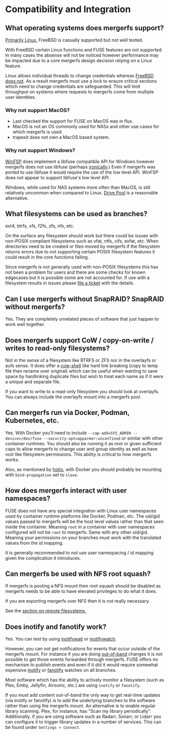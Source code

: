 # Compatibility and Integration

## What operating systems does mergerfs support?

[Primarily Linux.](../setup/installation.md) FreeBSD is casually
supported but not well tested.

With FreeBSD certain Linux functions and FUSE features are not
supported. In many cases the absense will not be noticed however
performance may be impacted due to a core mergerfs design decision
relying on a Linux feature.

Linux allows individual threads to change credentials whereas [FreeBSD
does not](https://wiki.freebsd.org/Per-Thread%20Credentials). As a
result mergerfs must use a lock to ensure critical sections which need
to change credentials are safeguarded. This will limit throughput on
systems where requests to mergerfs come from multiple user identities.


### Why not support MacOS?

* Last checked the support for FUSE on MacOS was in flux.
* MacOS is not an OS commonly used for NASs and other use cases
  for which mergerfs is used.
* trapexit does not own a MacOS based system.


### Why not support Windows?

[WinFSP](https://winfsp.dev/) does implement a libfuse compatible API
for Windows however mergerfs does not use libfuse (perhaps
[ironically](https://github.com/libfuse/libfuse/blob/master/AUTHORS).)
Even if mergerfs was ported to use libfuse it would require the use of
the low level API. WinFSP does not appear to support libfuse's low
level API.

Windows, while used for NAS systems more often than MacOS, is still
relatively uncommon when compared to Linux. [Drive
Pool](../project_comparisons.md#stablebits-drivepool) is a reasonable
alternative.


## What filesystems can be used as branches?

ext4, btrfs, xfs, f2fs, zfs, nfs, etc.

On the surface any filesystem should work but there could be issues
with non-POSIX compliant filesystems such as vfat, ntfs, cifs, exfat,
etc. When directories need to be created or files moved by mergerfs if
the filesystem returns errors due to not supporting certain POSIX
filesystem features it could result in the core functions failing.

Since mergerfs is not generally used with non-POSIX filesystems this
has not been a problem for users and there are some checks for known
edgecases but it is possible some are not accounted for. If use with a
filesystem results in issues please [file a
ticket](https://github.com/trapexit/mergerfs/issues) with the details.


## Can I use mergerfs without SnapRAID? SnapRAID without mergerfs?

Yes. They are completely unrelated pieces of software that just happen
to work well together.


## Does mergerfs support CoW / copy-on-write / writes to read-only filesystems?

Not in the sense of a filesystem like BTRFS or ZFS nor in the
overlayfs or aufs sense. It does offer a
[cow-shell](http://manpages.ubuntu.com/manpages/bionic/man1/cow-shell.1.html)
like hard link breaking (copy to temp file then rename over original)
which can be useful when wanting to save space by hardlinking
duplicate files but wish to treat each name as if it were a unique and
separate file.

If you want to write to a read-only filesystem you should look at
overlayfs. You can always include the overlayfs mount into a mergerfs
pool.


## Can mergerfs run via Docker, Podman, Kubernetes, etc.

Yes. With Docker you'll need to include `--cap-add=SYS_ADMIN
--device=/dev/fuse --security-opt=apparmor:unconfined` or similar with
other container runtimes. You should also be running it as root or
given sufficient caps to allow mergerfs to change user and group
identity as well as have root like filesystem permissions. This
ability is critical to how mergerfs works.

Also, as mentioned by [hotio](https://hotio.dev/containers/mergerfs),
with Docker you should probably be mounting with `bind-propagation`
set to `slave`.


## How does mergerfs interact with user namespaces?

FUSE does not have any special integration with Linux user namespaces
used by container runtime platforms like Docker, Podman, etc. The
uid/gid values passed to mergerfs will be the host level values rather
than that seen inside the container. Meaning `root` in a container
with user namespaces configured will not be `root` to mergerfs. Same
with any other uid/gid. Meaning your permissions on your branches must
work with the translated values from the id mapping.

It is generally recommended to not use user namespacing / id mapping
given the complication it introduces.


## Can mergerfs be used with NFS root squash?

If mergerfs is pooling a NFS mount then root squash should be disabled
as mergerfs needs to be able to have elevated privileges to do what it
does.

If you are exporting mergerfs over NFS then it is not really necessary.

See the [section on remote filesystems.](../remote_filesystems.md)


## Does inotify and fanotify work?

Yes. You can test by using
[inotifywait](https://man7.org/linux/man-pages/man1/inotifywait.1.html) or
[inotifywatch](https://man7.org/linux/man-pages/man1/inotifywatch.1.html).

However, you can not get notifications for events that occur outside
of the mergerfs mount. For instance if you are doing
[out-of-band](usage_and_functionality.md#can-filesystems-be-removed-from-the-pool-without-affecting-them)
changes it is not possible to get those events forwarded through
mergerfs. FUSE offers no mechanism to publish events and even if it
did it would require somewhat expensive
[inotify](https://man7.org/linux/man-pages/man7/inotify.7.html) or
[fanotify](https://man7.org/linux/man-pages/man7/fanotify.7.html)
watches on all branches.

Most software which has the ability to actively monitor a filesystem
(such as Plex, Emby, Jellyfin, Airsonic, etc.) are using `inotify` or
`fanotify`.

If you must add content out-of-band the only way to get real-time
updates (via inotify or fanotify) is to add the underlying branches to
the software rather than using the mergerfs mount. An alternative is
to enable regular library scanning. Plex, for instance, has "Scan my
library periodically". Additionally, if you are using software such as
Radarr, Sonarr, or Lidarr you can configure it to trigger library
updates in a number of services. This can be found under `Settings >
Connect`.
